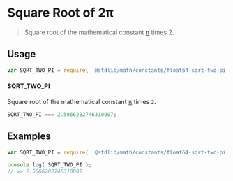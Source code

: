 # Square Root of 2π

> Square root of the mathematical constant [π][@stdlib/math/constants/float64-pi] times 2.

<section class="usage">

## Usage

``` javascript
var SQRT_TWO_PI = require( '@stdlib/math/constants/float64-sqrt-two-pi' );
```

#### SQRT_TWO_PI

Square root of the mathematical constant [π][@stdlib/math/constants/float64-pi] times `2`.

``` javascript
SQRT_TWO_PI === 2.5066282746310007;
```

</section>

<!-- /.usage -->


<section class="examples">

## Examples

<!-- TODO: better example -->

``` javascript
var SQRT_TWO_PI = require( '@stdlib/math/constants/float64-sqrt-two-pi' );

console.log( SQRT_TWO_PI );
// => 2.5066282746310007
```

</section>

<!-- /.examples -->


<section class="links">

[@stdlib/math/constants/float64-pi]: https://github.com/stdlib-js/stdlib

</section>

<!-- /.links -->
